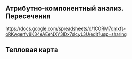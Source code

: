  ## Атрибутно-компонентный анализ. Пересечения

https://docs.google.com/spreadsheets/d/1CORM7qmxfs-oRKwqerfv8K34eAEeNXY3IDx7slcyL3U/edit?usp=sharing

## Тепловая карта
